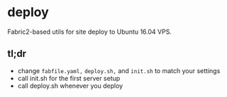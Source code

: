 # deploy
Fabric2-based utils for site deploy to Ubuntu 16.04 VPS.

## tl;dr
* change `fabfile.yaml,` `deploy.sh,` and `init.sh` to match your settings
* call init.sh for the first server setup
* call deploy.sh whenever you deploy
